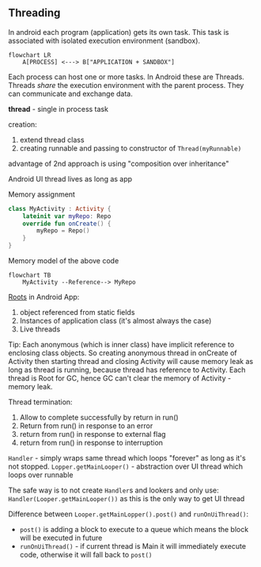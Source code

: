 ## Threading

In android each program (application) gets its own task.
This task is associated with isolated execution environment (sandbox).

```mermaid
flowchart LR
    A[PROCESS] <---> B["APPLICATION + SANDBOX"]
```

Each process can host one or more tasks. In Android these are Threads.
Threads _share_ the execution environment with the parent process. They can communicate and exchange data.

**thread** - single in process task

creation:

1. extend thread class
2. creating runnable and passing to constructor of `Thread(myRunnable)`

advantage of 2nd approach is using "composition over inheritance"

Android UI thread lives as long as app

Memory assignment

```kotlin
class MyActivity : Activity {
    lateinit var myRepo: Repo
    override fun onCreate() {
        myRepo = Repo()
    }
}
```

Memory model of the above code

```mermaid
flowchart TB
    MyActivity --Reference--> MyRepo
```

[Roots](../java.md#Memory-Leaks) in Android App:

1. object referenced from static fields
2. Instances of application class (it's almost always the case)
3. Live threads

Tip: Each anonymous (which is inner class) have implicit reference to enclosing class objects.
So creating anonymous thread in onCreate of Activity then starting thread and closing Activity will cause memory leak as
long as thread is running,
because thread has reference to Activity.
Each thread is Root for GC, hence GC can't clear the memory of Activity - memory leak.

Thread termination:

1. Allow to complete successfully by return in run()
2. Return from run() in response to an error
3. return from run() in response to external flag
4. return from run() in response to interruption

`Handler` - simply wraps same thread which loops "forever" as long as it's not stopped.
`Lopper.getMainLooper()` - abstraction over UI thread which loops over runnable

The safe way is to not create `Handler`s and lookers and only use:
`Handler(Looper.getMainLooper())` as this is the only way to get UI thread

Difference between `Looper.getMainLopper().post()` and `runOnUiThread()`:

- `post()` is adding a block to execute to a queue which means the block will be executed in future
- `runOnUiThread()` - if current thread is Main it will immediately execute code,
  otherwise it will fall back to `post()`